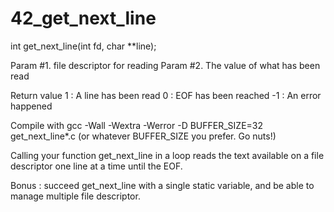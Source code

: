 # 42_get_next_line

int get_next_line(int fd, char **line);

Param #1. file descriptor for reading
Param #2. The value of what has been read

Return value 
1 : A line has been read
0 : EOF has been reached
-1 : An error happened

Compile with gcc -Wall -Wextra -Werror -D BUFFER_SIZE=32 get_next_line*.c (or whatever BUFFER_SIZE you prefer. Go nuts!)

Calling your function get_next_line in a loop reads the text available on a file descriptor one line at a time until the EOF.

Bonus : succeed get_next_line with a single static variable, and be able to manage multiple file descriptor.

